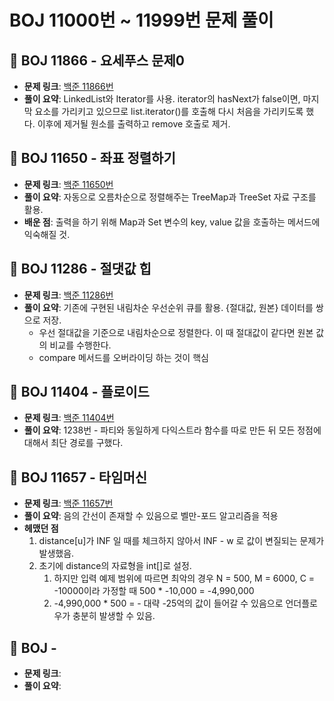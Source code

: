 # BOJ 11000번 ~ 11999번 문제 풀이

## 📌 BOJ 11866 - 요세푸스 문제0
- **문제 링크**: [백준 11866번](https://www.acmicpc.net/problem/11866)
- **풀이 요약**: LinkedList와 Iterator를 사용. iterator의 hasNext가 false이면, 마지막 요소를 가리키고 있으므로 list.iterator()를 호출해 다시 처음을 가리키도록 했다. 이후에 제거될 원소를 출력하고 remove 호출로 제거.

## 📌 BOJ 11650 - 좌표 정렬하기 
- **문제 링크**: [백준 11650번](https://www.acmicpc.net/problem/11650)
- **풀이 요약**: 자동으로 오름차순으로 정렬해주는 TreeMap과 TreeSet 자료 구조를 활용.
- **배운 점**: 출력을 하기 위해 Map과 Set 변수의 key, value 값을 호출하는 메서드에 익숙해질 것.

## 📌 BOJ 11286 - 절댓값 힙
- **문제 링크**: [백준 11286번](https://www.acmicpc.net/problem/11286)
- **풀이 요약**: 기존에 구현된 내림차순 우선순위 큐를 활용. {절대값, 원본} 데이터를 쌍으로 저장.
  - 우선 절대값을 기준으로 내림차순으로 정렬한다. 이 때 절대값이 같다면 원본 값의 비교를 수행한다.
  - compare 메서드를 오버라이딩 하는 것이 핵심

## 📌 BOJ 11404 - 플로이드
- **문제 링크**: [백준 11404번](https://www.acmicpc.net/problem/11404)
- **풀이 요약**: 1238번 - 파티와 동일하게 다익스트라 함수를 따로 만든 뒤 모든 정점에 대해서 최단 경로를 구했다.

## 📌 BOJ 11657 - 타임머신
- **문제 링크**: [백준 11657번](https://www.acmicpc.net/problem/11657)
- **풀이 요약**: 음의 간선이 존재할 수 있음으로 벨만-포드 알고리즘을 적용
- **헤맸던 점**
  1. distance[u]가 INF 일 때를 체크하지 않아서 INF - w 로 값이 변질되는 문제가 발생했음.
  2. 초기에 distance의 자료형을 int[]로 설정. 
     1. 하지만 입력 예제 범위에 따르면 최악의 경우 N = 500, M = 6000, C = -10000이라 가정할 때 500 * -10,000 = -4,990,000
     2. -4,990,000 * 500 = - 대략 -25억의 값이 들어갈 수 있음으로 언더플로우가 충분히 발생할 수 있음.

## 📌 BOJ  -
- **문제 링크**:
- **풀이 요약**: 

